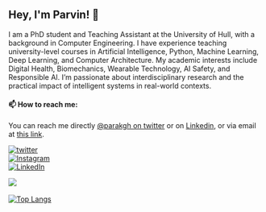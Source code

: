## Hey, I'm Parvin! 👋

I am a PhD student and Teaching Assistant at the University of Hull, with a background in Computer Engineering. I have experience teaching university-level courses in Artificial Intelligence, Python, Machine Learning, Deep Learning, and Computer Architecture. My academic interests include Digital Health, Biomechanics, Wearable Technology, AI Safety, and Responsible AI. I’m passionate about interdisciplinary research and the practical impact of intelligent systems in real-world contexts.

#### 📫 How to reach me:

You can reach me directly [@parakgh on twitter](https://twitter.com/parakgh) or on [Linkedin](https://www.linkedin.com/in/parvin-ghaffarzadeh-2a3a4211a/), or via email at [this link](mailto:pari.gh86@gmail.com).

[![twitter](https://img.shields.io/twitter/follow/MohamadAbbasi_?label=followers&logo=twitter&color=%23007ec6&style=plastic)](https://twitter.com/parakgh)  
[![Instagram](https://img.shields.io/badge/Instagram%20Page-Follow-E4405F?logo=instagram)](https://www.instagram.com/parak_gh)  
[![LinkedIn](https://img.shields.io/badge/LinkedIn-Follow-0077B5?logo=linkedin)](https://www.linkedin.com/in/parvin-ghaffarzadeh-2a3a4211a/)

![](https://github-readme-stats.vercel.app/api?username=ParvinGhaffarzadeh&count_private=true&theme=vue-dark&show_icons=true) 

[![Top Langs](https://github-readme-stats.vercel.app/api/top-langs/?username=ParvinGhaffarzadeh&hide=&layout=compact&theme=vue-dark)](https://github.com/anuraghazra/github-readme-stats)

<br />
